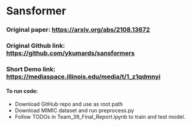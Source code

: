 # Sansformer
### Original paper: https://arxiv.org/abs/2108.13672
### Original Github link: https://github.com/ykumards/sansformers
### Short Demo link: https://mediaspace.illinois.edu/media/t/1_z1qdmnyi


#### To run code:
- Download GitHub repo and use as root path
- Download MIMIC dataset and run preprocess.py
- Follow TODOs in Team_39_Final_Report.ipynb to train and test model.

